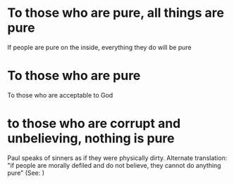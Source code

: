
# To those who are pure, all things are pure
If people are pure on the inside, everything they do will be pure

# To those who are pure
To those who are acceptable to God

# to those who are corrupt and unbelieving, nothing is pure
Paul speaks of sinners as if they were physically dirty. Alternate translation: "if people are morally defiled and do not believe, they cannot do anything pure" (See: )